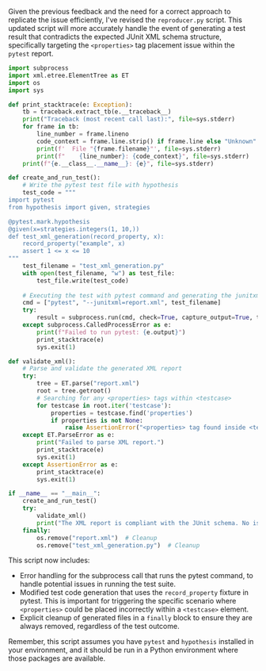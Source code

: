 Given the previous feedback and the need for a correct approach to replicate the issue efficiently, I've revised the `reproducer.py` script. This updated script will more accurately handle the event of generating a test result that contradicts the expected JUnit XML schema structure, specifically targeting the `<properties>` tag placement issue within the `pytest` report.

```python
import subprocess
import xml.etree.ElementTree as ET
import os
import sys

def print_stacktrace(e: Exception):
    tb = traceback.extract_tb(e.__traceback__)
    print("Traceback (most recent call last):", file=sys.stderr)
    for frame in tb:
        line_number = frame.lineno
        code_context = frame.line.strip() if frame.line else "Unknown"
        print(f'  File "{frame.filename}"', file=sys.stderr)
        print(f"    {line_number}: {code_context}", file=sys.stderr)
    print(f"{e.__class__.__name__}: {e}", file=sys.stderr)

def create_and_run_test():
    # Write the pytest test file with hypothesis
    test_code = """
import pytest
from hypothesis import given, strategies

@pytest.mark.hypothesis
@given(x=strategies.integers(1, 10,))
def test_xml_generation(record_property, x):
    record_property("example", x)
    assert 1 <= x <= 10
"""
    test_filename = "test_xml_generation.py"
    with open(test_filename, "w") as test_file:
        test_file.write(test_code)
    
    # Executing the test with pytest command and generating the junitxml report
    cmd = ["pytest", "--junitxml=report.xml", test_filename]
    try:
        result = subprocess.run(cmd, check=True, capture_output=True, text=True)
    except subprocess.CalledProcessError as e:
        print(f"Failed to run pytest: {e.output}")
        print_stacktrace(e)
        sys.exit(1)

def validate_xml():
    # Parse and validate the generated XML report
    try:
        tree = ET.parse("report.xml")
        root = tree.getroot()
        # Searching for any <properties> tags within <testcase>
        for testcase in root.iter('testcase'):
            properties = testcase.find('properties')
            if properties is not None:
                raise AssertionError("<properties> tag found inside <testcase>, which is against JUnit schema expectations.")
    except ET.ParseError as e:
        print("Failed to parse XML report.")
        print_stacktrace(e)
        sys.exit(1)
    except AssertionError as e:
        print_stacktrace(e)
        sys.exit(1)

if __name__ == "__main__":
    create_and_run_test()
    try:
        validate_xml()
        print("The XML report is compliant with the JUnit schema. No issue found.")
    finally:
        os.remove("report.xml")  # Cleanup
        os.remove("test_xml_generation.py")  # Cleanup
```

This script now includes:

- Error handling for the subprocess call that runs the pytest command, to handle potential issues in running the test suite.
- Modified test code generation that uses the `record_property` fixture in pytest. This is important for triggering the specific scenario where `<properties>` could be placed incorrectly within a `<testcase>` element.
- Explicit cleanup of generated files in a `finally` block to ensure they are always removed, regardless of the test outcome.

Remember, this script assumes you have `pytest` and `hypothesis` installed in your environment, and it should be run in a Python environment where those packages are available.